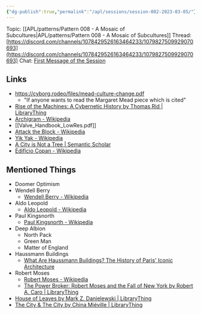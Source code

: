 ```yaml
---
{"dg-publish":true,"permalink":"/apl/sessions/session-002-2023-03-05/"}
---
```



Topic: [[APL/patterns/Pattern 008 - A Mosaic of Subcultures\|APL/patterns/Pattern 008 - A Mosaic of Subcultures]]
Thread: [https://discord.com/channels/1078429526163464233/1079827509929070693](https://discord.com/channels/1078429526163464233/1079827509929070693)
Chat: [First Message of the Session](https://discord.com/channels/1078429526163464233/1078429526868099265/1082347417837514822)

## Links

- https://cyborg.rodeo/files/mead-culture-change.pdf
	- "If anyone wants to read the Margaret Mead piece which is cited"
- [Rise of the Machines: A Cybernetic History by Thomas Rid | LibraryThing](https://www.librarything.com/work/17192782)
- [Archigram - Wikipedia](https://en.wikipedia.org/wiki/Archigram)
- [[Valve_Handbook_LowRes.pdf]]
- [Attack the Block - Wikipedia](https://en.wikipedia.org/wiki/Attack_the_Block)
- [Yik Yak - Wikipedia](https://en.wikipedia.org/wiki/Yik_Yak)
- [A City is Not a Tree | Semantic Scholar](https://www.semanticscholar.org/paper/A-City-is-Not-a-Tree-Alexander/4bea45b05153479e384894797ed3ef39ec5e4351)
- [Edifício Copan - Wikipedia](https://en.wikipedia.org/wiki/Edif%C3%ADcio_Copan)

## Mentioned Things

- Doomer Optimism
- Wendell Berry
	- [Wendell Berry - Wikipedia](https://en.wikipedia.org/wiki/Wendell_Berry)
- Aldo Leopold
	- [Aldo Leopold - Wikipedia](https://en.wikipedia.org/wiki/Aldo_Leopold)
- Paul Kingsnorth
	- [Paul Kingsnorth - Wikipedia](https://en.wikipedia.org/wiki/Paul_Kingsnorth)
- Deep Albion
	- North Pack
	- Green Man
	- Matter of England
- Haussmann Buildings
	- [What Are Haussmann Buildings? The History of Paris' Iconic Architecture](https://mymodernmet.com/haussmann-paris-architecture/)
- Robert Moses
	- [Robert Moses - Wikipedia](https://en.wikipedia.org/wiki/Robert_Moses)
	- [The Power Broker: Robert Moses and the Fall of New York by Robert A. Caro | LibraryThing](https://www.librarything.com/work/8132039)
- [House of Leaves by Mark Z. Danielewski | LibraryThing](https://www.librarything.com/work/1488)
- [The City & The City by China Miéville | LibraryThing](https://www.librarything.com/work/7702396)